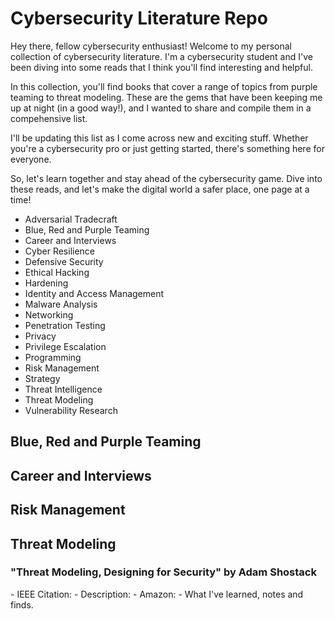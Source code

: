 <h1>Cybersecurity Literature Repo</h1>

<p>Hey there, fellow cybersecurity enthusiast! Welcome to my personal collection of cybersecurity literature. I'm a cybersecurity student and I've been diving into some reads that I think you'll find interesting and helpful.

In this collection, you'll find books that cover a range of topics from purple teaming to threat modeling. These are the gems that have been keeping me up at night (in a good way!), and I wanted to share and compile them in a compehensive list.

I'll be updating this list as I come across new and exciting stuff. Whether you're a cybersecurity pro or just getting started, there's something here for everyone.

So, let's learn together and stay ahead of the cybersecurity game. Dive into these reads, and let's make the digital world a safer place, one page at a time!</p>

<ul>
    <li>Adversarial Tradecraft</li>
    <li>Blue, Red and Purple Teaming</li>
    <li>Career and Interviews</li>
    <li>Cyber Resilience</li>
    <li>Defensive Security</li>
    <li>Ethical Hacking</li>
    <li>Hardening</li>
    <li>Identity and Access Management</li>
    <li>Malware Analysis</li>
    <li>Networking</li>
    <li>Penetration Testing</li>
    <li>Privacy</li>
    <li>Privilege Escalation</li>
    <li>Programming</li>
    <li>Risk Management</li>
    <li>Strategy</li>
    <li>Threat Intelligence</li>
    <li>Threat Modeling</li>
    <li>Vulnerability Research</li>
</ul>

<h2>Blue, Red and Purple Teaming</h2>

<h2>Career and Interviews</h2>

<h2>Risk Management</h2>

<h2>Threat Modeling</h2>

<h3><a>"Threat Modeling, Designing for Security" by Adam Shostack</a></h3>
  - IEEE Citation: 
  - Description:
  - Amazon:
  - What I've learned, notes and finds.
 


